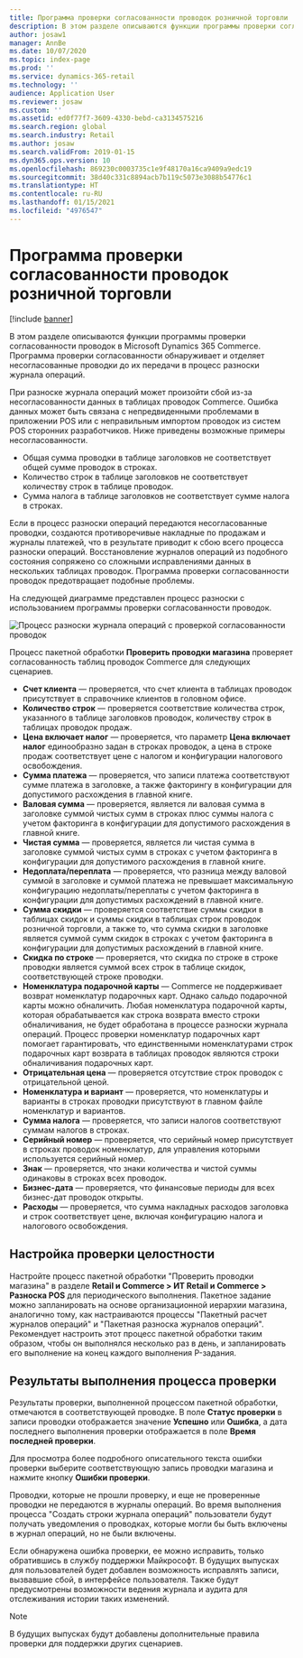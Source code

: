 ```yaml
---
title: Программа проверки согласованности проводок розничной торговли
description: В этом разделе описываются функции программы проверки согласованности проводок в Dynamics 365 Commerce.
author: josaw1
manager: AnnBe
ms.date: 10/07/2020
ms.topic: index-page
ms.prod: ''
ms.service: dynamics-365-retail
ms.technology: ''
audience: Application User
ms.reviewer: josaw
ms.custom: ''
ms.assetid: ed0f77f7-3609-4330-bebd-ca3134575216
ms.search.region: global
ms.search.industry: Retail
ms.author: josaw
ms.search.validFrom: 2019-01-15
ms.dyn365.ops.version: 10
ms.openlocfilehash: 869230c0003735c1e9f48170a16ca9409a9edc19
ms.sourcegitcommit: 38d40c331c8894acb7b119c5073e3088b54776c1
ms.translationtype: HT
ms.contentlocale: ru-RU
ms.lasthandoff: 01/15/2021
ms.locfileid: "4976547"
---
```

# <a name="retail-transaction-consistency-checker"></a>Программа проверки согласованности проводок розничной торговли

[!include [banner](includes/banner.md)]

В этом разделе описываются функции программы проверки согласованности проводок в Microsoft Dynamics 365 Commerce. Программа проверки согласованности обнаруживает и отделяет несогласованные проводки до их передачи в процесс разноски журнала операций.

При разноске журнала операций может произойти сбой из-за несогласованности данных в таблицах проводок Commerce. Ошибка данных может быть связана с непредвиденными проблемами в приложении POS или с неправильным импортом проводок из систем POS сторонних разработчиков. Ниже приведены возможные примеры несогласованности. 

- Общая сумма проводки в таблице заголовков не соответствует общей сумме проводок в строках.
- Количество строк в таблице заголовков не соответствует количеству строк в таблице проводок.
- Сумма налога в таблице заголовков не соответствует сумме налога в строках. 

Если в процесс разноски операций передаются несогласованные проводки, создаются противоречивые накладные по продажам и журналы платежей, что в результате приводит к сбою всего процесса разноски операций. Восстановление журналов операций из подобного состояния сопряжено со сложными исправлениями данных в нескольких таблицах проводок. Программа проверки согласованности проводок предотвращает подобные проблемы.

На следующей диаграмме представлен процесс разноски с использованием программы проверки согласованности проводок.

![Процесс разноски журнала операций с проверкой согласованности проводок](./media/validchecker.png "Процесс разноски журнала операций с проверкой согласованности проводок розничной торговли")

Процесс пакетной обработки **Проверить проводки магазина** проверяет согласованность таблиц проводок Commerce для следующих сценариев.

- **Счет клиента** — проверяется, что счет клиента в таблицах проводок присутствует в справочнике клиентов в головном офисе.
- **Количество строк** — проверяется соответствие количества строк, указанного в таблице заголовков проводок, количеству строк в таблицах проводок продаж.
- **Цена включает налог** — проверяется, что параметр **Цена включает налог** единообразно задан в строках проводок, а цена в строке продаж соответствует цене с налогом и конфигурации налогового освобождения.
- **Сумма платежа** — проверяется, что записи платежа соответствуют сумме платежа в заголовке, а также факторингу в конфигурации для допустимого расхождения в главной книге.
- **Валовая сумма** — проверяется, является ли валовая сумма в заголовке суммой чистых сумм в строках плюс суммы налога с учетом факторинга в конфигурации для допустимого расхождения в главной книге.
- **Чистая сумма** — проверяется, является ли чистая сумма в заголовке суммой чистых сумм в строках с учетом факторинга в конфигурации для допустимого расхождения в главной книге.
- **Недоплата/переплата** — проверяется, что разница между валовой суммой в заголовке и суммой платежа не превышает максимальную конфигурацию недоплаты/переплаты с учетом факторинга в конфигурации для допустимых расхождений в главной книге.
- **Сумма скидки** — проверяется соответствие суммы скидки в таблицах скидок и суммы скидки в таблицах строк проводок розничной торговли, а также то, что сумма скидки в заголовке является суммой сумм скидок в строках с учетом факторинга в конфигурации для допустимых расхождений в главной книге.
- **Скидка по строке** — проверяется, что скидка по строке в строке проводки является суммой всех строк в таблице скидок, соответствующей строке проводки.
- **Номенклатура подарочной карты** — Commerce не поддерживает возврат номенклатур подарочных карт. Однако сальдо подарочной карты можно обналичить. Любая номенклатура подарочной карты, которая обрабатывается как строка возврата вместо строки обналичивания, не будет обработана в процессе разноски журнала операций. Процесс проверки номенклатур подарочных карт помогает гарантировать, что единственными номенклатурами строк подарочных карт возврата в таблицах проводок являются строки обналичивания подарочных карт.
- **Отрицательная цена** — проверяется отсутствие строк проводок с отрицательной ценой.
- **Номенклатура и вариант** — проверяется, что номенклатуры и варианты в строках проводки присутствуют в главном файле номенклатур и вариантов.
- **Сумма налога** — проверяется, что записи налогов соответствуют суммам налогов в строках.
- **Серийный номер** — проверяется, что серийный номер присутствует в строках проводок номенклатур, для управления которыми используется серийный номер.
- **Знак** — проверяется, что знаки количества и чистой суммы одинаковы в строках всех проводок.
- **Бизнес-дата** — проверяется, что финансовые периоды для всех бизнес-дат проводок открыты.
- **Расходы** — проверяется, что сумма накладных расходов заголовка и строк соответствует цене, включая конфигурацию налога и налогового освобождения.

## <a name="set-up-the-consistency-checker"></a>Настройка проверки целостности

Настройте процесс пакетной обработки "Проверить проводки магазина" в разделе **Retail и Commerce \> ИТ Retail и Commerce \> Разноска POS** для периодического выполнения. Пакетное задание можно запланировать на основе организационной иерархии магазина, аналогично тому, как настраиваются процессы "Пакетный расчет журналов операций" и "Пакетная разноска журналов операций". Рекомендует настроить этот процесс пакетной обработки таким образом, чтобы он выполнялся несколько раз в день, и запланировать его выполнение на конец каждого выполнения P-задания.

## <a name="results-of-validation-process"></a>Результаты выполнения процесса проверки

Результаты проверки, выполненной процессом пакетной обработки, отмечаются в соответствующей проводке. В поле **Статус проверки** в записи проводки отображается значение **Успешно** или **Ошибка**, а дата последнего выполнения проверки отображается в поле **Время последней проверки**.

Для просмотра более подробного описательного текста ошибки проверки выберите соответствующую запись проводки магазина и нажмите кнопку **Ошибки проверки**.

Проводки, которые не прошли проверку, и еще не проверенные проводки не передаются в журналы операций. Во время выполнения процесса "Создать строки журнала операций" пользователи будут получать уведомления о проводках, которые могли бы быть включены в журнал операций, но не были включены.

Если обнаружена ошибка проверки, ее можно исправить, только обратившись в службу поддержки Майкрософт. В будущих выпусках для пользователей будет добавлен возможность исправлять записи, вызвавшие сбой, в интерфейсе пользователя. Также будут предусмотрены возможности ведения журнала и аудита для отслеживания истории таких изменений.

> [!NOTE]
> В будущих выпусках будут добавлены дополнительные правила проверки для поддержки других сценариев.
